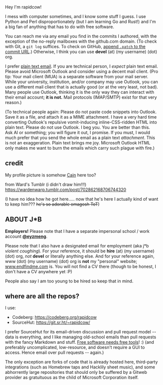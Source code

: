 Hey I'm rapidcow!

I mess with computer sometimes, and I know some stuff I guess.
I use Python and Perl disproportionately (but I am learning Go
and Rust!) and I'm a big fan of anything that has to do with
free software.

You can reach me via any email you find in the commits I authored,
with the exception of the no-reply mailboxes with the github.com
domain.  (To check with Git, a ``git log`` suffices.
To check on GitHub, [append ``.patch`` to the commit URL](https://stackoverflow.com/a/6188624).)
Otherwise, I think you can use **devel** (at) (my username) (dot) org.

I prefer [plain text email](https://useplaintext.email/).
If you are technical person, I *expect* plain text email.
Please avoid Microsoft Outlook and consider using a decent mail client.
(Pro tip: Your mail client (MUA) is a separate software from your mail
server.  While your university, institution, and/or company may use Outlook,
you can use a different mail client that is actually good (or at the very
least, not bad).  Many people use Outlook, thinking it is the only way
they can interact with their email account; **it is not.**  Mail protocols
(IMAP/SMTP) exist for that very reason.)

(To technical people again:
Please do not paste code snippets into Outlook.  Save it as a file,
and attach it as a MIME attachment.  I have a very hard time converting
Outlook's repulsive vomit-inducing inline-CSS-ridden HTML into plain text.
Please do not use Outlook.  I beg you.  You are better than this.  Ask AI
or something; you will figure it out, I promise.  If you must, I would much
prefer that you send the whole email as a plain text *attachment*.
This is not an exaggeration.  Plain text brings me joy.  Microsoft Outlook
HTML only makes me want to burn the emails which carry such plague with fire.)

## credit

My profile picture is somehow [Cain](https://bindingofisaacrebirth.fandom.com/wiki/Cain) here too?

from Ward's Tumblr (i didn't draw him!!!)
<https://wardenwarp.tumblr.com/post/702862168706744320>

(I have no idea how he got here..... now that he's here I actually
kind of want to keep him???  ~~he's so adorable omagosh ToT~~)

## ABOUT J\*B

**Employers!**  Please note that I have a separate impersonal
school / work account **[&#x40;eyzmeng](https://github.com/eyzmeng)**.

Please note that I also have a designated email for employment
(aka j\*b *violent coughing*).  For your reference, it should be
**hire** (at) (my username) (dot) org, *not* **devel** or
literally anything else.  And for your reference again,
www (dot) (my username) (dot) org is **not** my "personal"
website; www.endfindme.com is.  You will not find a CV there
(though to be honest, I don't have a CV anywhere yet :P)

People also say I am too young to be hired so keep that in mind.

## where are all the repos?

I use:

* Codeberg: https://codeberg.org/rapidcow
* SourceHut: https://git.sr.ht/~rapidcow/

I prefer SourceHut for its email-driven discussion and
pull request model -- data is everything, and I like
managing old-school emails than pull requests with the
fancy Markdown and stuff.  [Free software needs free tools][]! :)
(and preferably uncomplicated, low-resource, and doesn't require
a GUI to access.  Hence email over pull requests -- again.)

[Free software needs free tools]: https://mako.cc/writing/hill-free_tools.html

The only exception are forks of code that is already hosted here,
third-party integrations (such as Homebrew taps and Hacklily
sheet music), and some abhorrently large repositories that should
only be suffered by a Gitweb provider as gratuituous as the child
of Microsoft Corporation itself.
